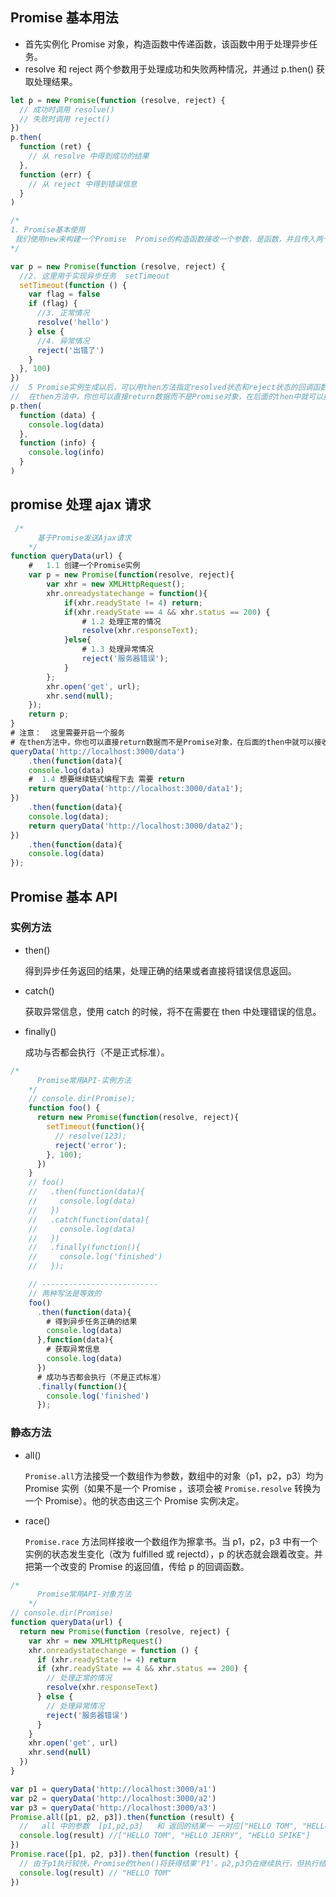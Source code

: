 ## Promise 基本用法

- 首先实例化 Promise 对象，构造函数中传递函数，该函数中用于处理异步任务。
- resolve 和 reject 两个参数用于处理成功和失败两种情况，并通过 p.then() 获取处理结果。

```js
let p = new Promise(function (resolve, reject) {
  // 成功时调用 resolve()
  // 失败时调用 reject()
})
p.then(
  function (ret) {
    // 从 resolve 中得到成功的结果
  },
  function (err) {
    // 从 reject 中得到错误信息
  }
)
```

```js
/*
1. Promise基本使用
 我们使用new来构建一个Promise  Promise的构造函数接收一个参数，是函数，并且传入两个参数：  resolve，reject， 分别表示异步操作执行成功后的回调函数和异步操作执行失败后的回调函数
*/

var p = new Promise(function (resolve, reject) {
  //2. 这里用于实现异步任务  setTimeout
  setTimeout(function () {
    var flag = false
    if (flag) {
      //3. 正常情况
      resolve('hello')
    } else {
      //4. 异常情况
      reject('出错了')
    }
  }, 100)
})
//  5 Promise实例生成以后，可以用then方法指定resolved状态和reject状态的回调函数
//  在then方法中，你也可以直接return数据而不是Promise对象，在后面的then中就可以接收到数据了
p.then(
  function (data) {
    console.log(data)
  },
  function (info) {
    console.log(info)
  }
)
```

## promise 处理 ajax 请求

```js
 /*
      基于Promise发送Ajax请求
    */
function queryData(url) {
    #   1.1 创建一个Promise实例
    var p = new Promise(function(resolve, reject){
        var xhr = new XMLHttpRequest();
        xhr.onreadystatechange = function(){
            if(xhr.readyState != 4) return;
            if(xhr.readyState == 4 && xhr.status == 200) {
                # 1.2 处理正常的情况
                resolve(xhr.responseText);
            }else{
                # 1.3 处理异常情况
                reject('服务器错误');
            }
        };
        xhr.open('get', url);
        xhr.send(null);
    });
    return p;
}
# 注意：  这里需要开启一个服务
# 在then方法中，你也可以直接return数据而不是Promise对象，在后面的then中就可以接收到数据了
queryData('http://localhost:3000/data')
    .then(function(data){
    console.log(data)
    #  1.4 想要继续链式编程下去 需要 return
    return queryData('http://localhost:3000/data1');
})
    .then(function(data){
    console.log(data);
    return queryData('http://localhost:3000/data2');
})
    .then(function(data){
    console.log(data)
});
```

## Promise 基本 API

### 实例方法

- then()

  得到异步任务返回的结果，处理正确的结果或者直接将错误信息返回。

- catch()

  获取异常信息，使用 catch 的时候，将不在需要在 then 中处理错误的信息。

- finally()

  成功与否都会执行（不是正式标准）。

```js
/*
      Promise常用API-实例方法
    */
    // console.dir(Promise);
    function foo() {
      return new Promise(function(resolve, reject){
        setTimeout(function(){
          // resolve(123);
          reject('error');
        }, 100);
      })
    }
    // foo()
    //   .then(function(data){
    //     console.log(data)
    //   })
    //   .catch(function(data){
    //     console.log(data)
    //   })
    //   .finally(function(){
    //     console.log('finished')
    //   });

    // --------------------------
    // 两种写法是等效的
    foo()
      .then(function(data){
        # 得到异步任务正确的结果
        console.log(data)
      },function(data){
        # 获取异常信息
        console.log(data)
      })
      # 成功与否都会执行（不是正式标准）
      .finally(function(){
        console.log('finished')
      });
```

### 静态方法

- all()

  `Promise.all`方法接受一个数组作为参数，数组中的对象（p1，p2，p3）均为 Promise 实例（如果不是一个 Promise ，该项会被 `Promise.resolve` 转换为一个 Promise）。他的状态由这三个 Promise 实例决定。

- race()

  `Promise.race` 方法同样接收一个数组作为擦拿书。当 p1，p2，p3 中有一个实例的状态发生变化（改为 fulfilled 或 rejectd），p 的状态就会跟着改变。并把第一个改变的 Promise 的返回值，传给 p 的回调函数。

```js
/*
      Promise常用API-对象方法
    */
// console.dir(Promise)
function queryData(url) {
  return new Promise(function (resolve, reject) {
    var xhr = new XMLHttpRequest()
    xhr.onreadystatechange = function () {
      if (xhr.readyState != 4) return
      if (xhr.readyState == 4 && xhr.status == 200) {
        // 处理正常的情况
        resolve(xhr.responseText)
      } else {
        // 处理异常情况
        reject('服务器错误')
      }
    }
    xhr.open('get', url)
    xhr.send(null)
  })
}

var p1 = queryData('http://localhost:3000/a1')
var p2 = queryData('http://localhost:3000/a2')
var p3 = queryData('http://localhost:3000/a3')
Promise.all([p1, p2, p3]).then(function (result) {
  //   all 中的参数  [p1,p2,p3]   和 返回的结果一 一对应["HELLO TOM", "HELLO JERRY", "HELLO SPIKE"]
  console.log(result) //["HELLO TOM", "HELLO JERRY", "HELLO SPIKE"]
})
Promise.race([p1, p2, p3]).then(function (result) {
  // 由于p1执行较快，Promise的then()将获得结果'P1'。p2,p3仍在继续执行，但执行结果将被丢弃。
  console.log(result) // "HELLO TOM"
})
```
